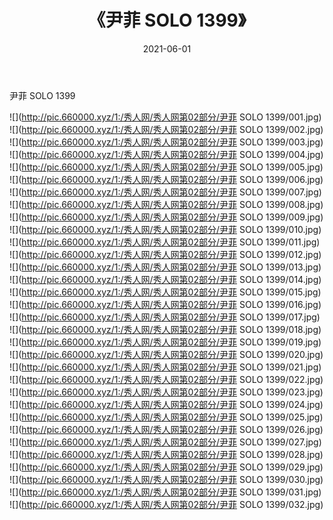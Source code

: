 ﻿---
layout: post
title:  《尹菲 SOLO 1399》
date:   2021-06-01
img: http://pic.660000.xyz/1:/秀人网/秀人网第02部分/尹菲 SOLO 1399/000.jpg
categories: [美女, 清纯, 唯美]
---

尹菲 SOLO 1399

  ![](http://pic.660000.xyz/1:/秀人网/秀人网第02部分/尹菲 SOLO 1399/001.jpg) <br> ![](http://pic.660000.xyz/1:/秀人网/秀人网第02部分/尹菲 SOLO 1399/002.jpg) <br> ![](http://pic.660000.xyz/1:/秀人网/秀人网第02部分/尹菲 SOLO 1399/003.jpg) <br> ![](http://pic.660000.xyz/1:/秀人网/秀人网第02部分/尹菲 SOLO 1399/004.jpg) <br> ![](http://pic.660000.xyz/1:/秀人网/秀人网第02部分/尹菲 SOLO 1399/005.jpg) <br> ![](http://pic.660000.xyz/1:/秀人网/秀人网第02部分/尹菲 SOLO 1399/006.jpg) <br> ![](http://pic.660000.xyz/1:/秀人网/秀人网第02部分/尹菲 SOLO 1399/007.jpg) <br> ![](http://pic.660000.xyz/1:/秀人网/秀人网第02部分/尹菲 SOLO 1399/008.jpg) <br> ![](http://pic.660000.xyz/1:/秀人网/秀人网第02部分/尹菲 SOLO 1399/009.jpg) <br> ![](http://pic.660000.xyz/1:/秀人网/秀人网第02部分/尹菲 SOLO 1399/010.jpg) <br> ![](http://pic.660000.xyz/1:/秀人网/秀人网第02部分/尹菲 SOLO 1399/011.jpg) <br> ![](http://pic.660000.xyz/1:/秀人网/秀人网第02部分/尹菲 SOLO 1399/012.jpg) <br> ![](http://pic.660000.xyz/1:/秀人网/秀人网第02部分/尹菲 SOLO 1399/013.jpg) <br> ![](http://pic.660000.xyz/1:/秀人网/秀人网第02部分/尹菲 SOLO 1399/014.jpg) <br> ![](http://pic.660000.xyz/1:/秀人网/秀人网第02部分/尹菲 SOLO 1399/015.jpg) <br> ![](http://pic.660000.xyz/1:/秀人网/秀人网第02部分/尹菲 SOLO 1399/016.jpg) <br> ![](http://pic.660000.xyz/1:/秀人网/秀人网第02部分/尹菲 SOLO 1399/017.jpg) <br> ![](http://pic.660000.xyz/1:/秀人网/秀人网第02部分/尹菲 SOLO 1399/018.jpg) <br> ![](http://pic.660000.xyz/1:/秀人网/秀人网第02部分/尹菲 SOLO 1399/019.jpg) <br> ![](http://pic.660000.xyz/1:/秀人网/秀人网第02部分/尹菲 SOLO 1399/020.jpg) <br> ![](http://pic.660000.xyz/1:/秀人网/秀人网第02部分/尹菲 SOLO 1399/021.jpg) <br> ![](http://pic.660000.xyz/1:/秀人网/秀人网第02部分/尹菲 SOLO 1399/022.jpg) <br> ![](http://pic.660000.xyz/1:/秀人网/秀人网第02部分/尹菲 SOLO 1399/023.jpg) <br> ![](http://pic.660000.xyz/1:/秀人网/秀人网第02部分/尹菲 SOLO 1399/024.jpg) <br> ![](http://pic.660000.xyz/1:/秀人网/秀人网第02部分/尹菲 SOLO 1399/025.jpg) <br> ![](http://pic.660000.xyz/1:/秀人网/秀人网第02部分/尹菲 SOLO 1399/026.jpg) <br> ![](http://pic.660000.xyz/1:/秀人网/秀人网第02部分/尹菲 SOLO 1399/027.jpg) <br> ![](http://pic.660000.xyz/1:/秀人网/秀人网第02部分/尹菲 SOLO 1399/028.jpg) <br> ![](http://pic.660000.xyz/1:/秀人网/秀人网第02部分/尹菲 SOLO 1399/029.jpg) <br> ![](http://pic.660000.xyz/1:/秀人网/秀人网第02部分/尹菲 SOLO 1399/030.jpg) <br> ![](http://pic.660000.xyz/1:/秀人网/秀人网第02部分/尹菲 SOLO 1399/031.jpg) <br> ![](http://pic.660000.xyz/1:/秀人网/秀人网第02部分/尹菲 SOLO 1399/032.jpg) <br>